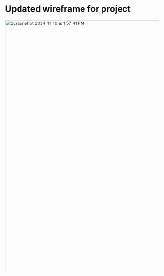 # Updated wireframe for project

<img width="821" alt="Screenshot 2024-11-16 at 1 57 41 PM" src="https://github.com/user-attachments/assets/9417bde3-ce66-4921-8e83-0c000f8fea7b">
